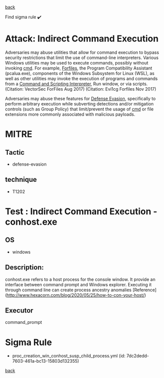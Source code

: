 
[back](../index.md)

Find sigma rule :heavy_check_mark: 

# Attack: Indirect Command Execution 

Adversaries may abuse utilities that allow for command execution to bypass security restrictions that limit the use of command-line interpreters. Various Windows utilities may be used to execute commands, possibly without invoking [cmd](https://attack.mitre.org/software/S0106). For example, [Forfiles](https://attack.mitre.org/software/S0193), the Program Compatibility Assistant (pcalua.exe), components of the Windows Subsystem for Linux (WSL), as well as other utilities may invoke the execution of programs and commands from a [Command and Scripting Interpreter](https://attack.mitre.org/techniques/T1059), Run window, or via scripts. (Citation: VectorSec ForFiles Aug 2017) (Citation: Evi1cg Forfiles Nov 2017)

Adversaries may abuse these features for [Defense Evasion](https://attack.mitre.org/tactics/TA0005), specifically to perform arbitrary execution while subverting detections and/or mitigation controls (such as Group Policy) that limit/prevent the usage of [cmd](https://attack.mitre.org/software/S0106) or file extensions more commonly associated with malicious payloads.

# MITRE
## Tactic
  - defense-evasion


## technique
  - T1202


# Test : Indirect Command Execution - conhost.exe
## OS
  - windows


## Description:
conhost.exe refers to a host process for the console window. It provide an interface between command prompt and Windows explorer.
Executing it through command line can create process ancestry anomalies
[Reference] (http://www.hexacorn.com/blog/2020/05/25/how-to-con-your-host/)


## Executor
command_prompt

# Sigma Rule
 - proc_creation_win_conhost_susp_child_process.yml (id: 7dc2dedd-7603-461a-bc13-15803d132355)



[back](../index.md)
